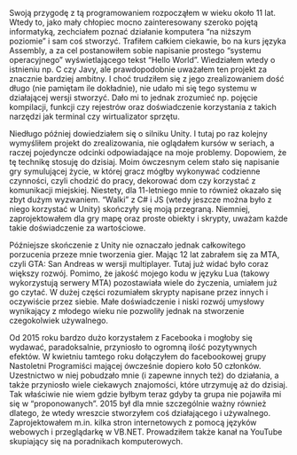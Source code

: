 Swoją przygodę z tą programowaniem rozpocząłem w wieku około 11 lat. Wtedy to, jako mały chłopiec mocno zainteresowany szeroko pojętą informatyką, zechciałem poznać działanie komputera “na niższym poziomie” i sam coś stworzyć. Trafiłem całkiem ciekawie, bo na kurs języka Assembly, a za cel postanowiłem sobie napisanie prostego “systemu operacyjnego” wyświetlającego tekst “Hello World”. Wiedziałem wtedy o istnieniu np. C czy Javy, ale prawdopodobnie uważałem ten projekt za znacznie bardziej ambitny. I choć trudziłem się z jego zrealizowaniem dość długo (nie pamiętam ile dokładnie), nie udało mi się tego systemu w działającej wersji stworzyć. Dało mi to jednak zrozumieć np. pojęcie kompilacji, funkcji czy rejestrów oraz doświadczenie korzystania z takich narzędzi jak terminal czy wirtualizator sprzętu.

Niedługo później dowiedziałem się o silniku Unity. I tutaj po raz kolejny wymyśliłem projekt do zrealizowania, nie oglądałem kursów w seriach, a raczej pojedyncze odcinki odpowiadające na moje problemy. Dopowiem, że tę technikę stosuję do dzisiaj. Moim ówczesnym celem stało się napisanie gry symulującej życie, w której gracz mógłby wykonywać codzienne czynności, czyli chodzić do pracy, dekorować dom czy korzystać z komunikacji miejskiej. Niestety, dla 11-letniego mnie to również okazało się zbyt dużym wyzwaniem. “Walki” z C# i JS (wtedy jeszcze można było z niego korzystać w Unity) skończyły się moją przegraną. Niemniej, zaprojektowałem dla gry mapę oraz proste obiekty i skrypty, uważam każde takie doświadczenie za wartościowe.

Późniejsze skończenie z Unity nie oznaczało jednak całkowitego porzucenia przeze mnie tworzenia gier. Mając 12 lat zabrałem się za MTA, czyli GTA: San Andreas w wersji multiplayer. Tutaj już widać było coraz większy rozwój. Pomimo, że jakość mojego kodu w języku Lua (takowy wykorzystują serwery MTA) pozostawiała wiele do życzenia, umiałem już go czytać. W dużej części rozumiałem skrypty napisane przez innych i oczywiście przez siebie. Małe doświadczenie i niski rozwój umysłowy wynikający z młodego wieku nie pozwoliły jednak na stworzenie czegokolwiek używalnego.

Od 2015 roku bardzo dużo korzystałem z Facebooka i mogłoby się wydawać, paradoksalnie, przyniosło to ogromną ilość pozytywnych efektów. W kwietniu tamtego roku dołączyłem do facebookowej grupy Nastoletni Programiści mającej ówcześnie dopiero koło 50 członków. Uzestnictwo w niej pobudzało mnie (i zapewne innych też) do działania, a także przyniosło wiele ciekawych znajomości, które utrzymuję aż do dzisiaj. Tak właściwie nie wiem gdzie byłbym teraz gdyby ta grupa nie pojawiła mi się w “proponowanych”. 2015 był dla mnie szczególnie ważny również dlatego, że wtedy wreszcie stworzyłem coś działającego i używalnego. Zaprojektowałem m.in. kilka stron internetowych z pomocą języków webowych i przeglądarkę w VB.NET. Prowadziłem także kanał na YouTube skupiający się na poradnikach komputerowych.
